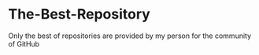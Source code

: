 The-Best-Repository
===================

Only the best of repositories are provided by my person for the community of GitHub
